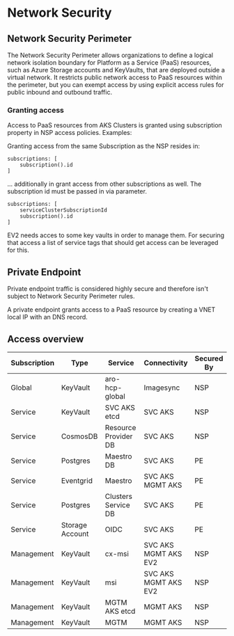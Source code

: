 # Network Security

## Network Security Perimeter

The Network Security Perimeter allows organizations to define a logical network isolation boundary for Platform as a Service (PaaS) resources, such as Azure Storage accounts and KeyVaults, that are deployed outside a virtual network. It restricts public network access to PaaS resources within the perimeter, but you can exempt access by using explicit access rules for public inbound and outbound traffic.

### Granting access

Access to PaaS resources from AKS Clusters is granted using subscription property in NSP access policies. Examples:

Granting access from the same Subscription as the NSP resides in:

```bicep
subscriptions: [
    subscription().id
]
```

... additionally in grant access from other subscriptions as well. The subscription id must be passed in via parameter.

```bicep
subscriptions: [
    serviceClusterSubscriptionId
    subscription().id
]
```

EV2 needs acces to some key vaults in order to manage them. For securing that access a list of service tags that should get access can be leveraged for this.

## Private Endpoint

Private endpoint traffic is considered highly secure and therefore isn't subject to Network Security Perimeter rules.

A private endpoint grants access to a PaaS resource by creating a VNET local IP with an DNS record.

## Access overview

| Subscription | Type | Service | Connectivity | Secured By |
| ------------ | ---- | ------- | ------------ | ---------- |
| Global | KeyVault | aro-hcp-global | Imagesync | NSP |
| Service | KeyVault | SVC AKS etcd | SVC AKS | NSP |
| Service | CosmosDB | Resource Provider DB | SVC AKS | NSP |
| Service | Postgres | Maestro DB | SVC AKS | PE |
| Service | Eventgrid | Maestro | SVC AKS</br> MGMT AKS | PE |
| Service | Postgres | Clusters Service DB | SVC AKS | PE |
| Service | Storage Account | OIDC | SVC AKS | PE |
| Management | KeyVault | cx-msi | SVC AKS</br> MGMT AKS</br> EV2 | NSP |
| Management | KeyVault | msi | SVC AKS</br> MGMT AKS</br> EV2 | NSP |
| Management | KeyVault | MGTM AKS etcd | MGMT AKS | NSP |
| Management | KeyVault | MGTM | MGMT AKS | NSP |
